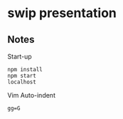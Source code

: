 # swip presentation

## Notes

Start-up
```
npm install
npm start
localhost
```

Vim Auto-indent
```
gg=G
```
